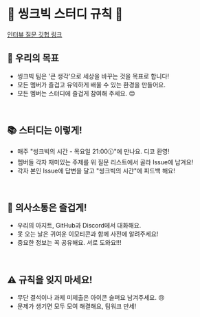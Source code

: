
# 🌟 씽크빅 스터디 규칙 🌟
[인터뷰 질문 깃헙 링크](https://github.com/JeaSungLEE/iOSInterviewquestions)


## 🚀 우리의 목표
- 씽크빅 팀은 '큰 생각'으로 세상을 바꾸는 것을 목표로 합니다!
- 모든 멤버가 즐겁고 유익하게 배울 수 있는 환경을 만들어요.
- 모든 멤버는 스터디에 즐겁게 참여해 주세요. 😊
  
<br>

## 📚 스터디는 이렇게!
- 매주 "씽크빅의 시간 - 목요일 21:00🕦"에 만나요. 디코 환영!
- 멤버들 각자 재미있는 주제를 위 질문 리스트에서 골라 Issue에 남겨요!
- 각자 본인 Issue에 답변을 달고 "씽크빅의 시간"에 피드백 해요!
<br>

## 💬 의사소통은 즐겁게!
- 우리의 아지트, GitHub과 Discord에서 대화해요.
- 못 오는 날은 귀여운 이모티콘과 함께 사전에 알려주세요! 
- 중요한 정보는 꼭 공유해요. 서로 도와요!!!
<br>

## ⚠️ 규칙을 잊지 마세요!
- 무단 결석이나 과제 미제출은 아이콘 슬퍼요 남겨주세요. 😢
- 문제가 생기면 모두 모여 해결해요, 팀워크 만세!
